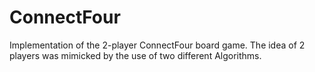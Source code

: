 # ConnectFour
Implementation of the 2-player ConnectFour board game. The idea of 2 players was mimicked by the use of two different Algorithms.
